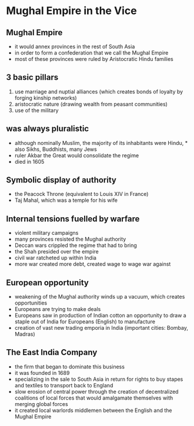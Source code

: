 # Mughal Empire in the Vice

## Mughal Empire
* it would annex provinces in the rest of South Asia
* in order to form a confederation that we call the Mughal Empire
* most of these provinces were ruled by Aristocratic Hindu families

## 3 basic pillars
1. use marriage and nuptial alliances (which creates bonds of loyalty by forging kinship networks)
2. aristocratic nature (drawing wealth from peasant communities)
3. use of the military

## was always pluralistic
* although nominally Muslim, the majority of its inhabitants were Hindu, * also Sikhs, Buddhists, many Jews
* ruler Akbar the Great would consolidate the regime
* died in 1605

## Symbolic display of authority
* the Peacock Throne (equivalent to Louis XIV in France)
* Taj Mahal, which was a temple for his wife

## Internal tensions fuelled by warfare
* violent military campaigns
* many provinces resisted the Mughal authority
* Deccan wars crippled the regime that had to bring
* the Shah presided over the empire
* civil war ratcheted up within India
* more war created more debt, created wage to wage war against 

## European opportunity
* weakening of the Mughal authority winds up a vacuum, which creates opportunities
* Europeans are trying to make deals
* Europeans saw in production of Indian cotton an opportunity to draw a staple out of India for Europeans (English) to manufacture
* creation of vast new trading emporia in India (important cities: Bombay, Madras)

## The East India Company
* the firm that began to dominate this business
* it was founded in 1689
* specializing in the sale to South Asia in return for rights to buy stapes and textiles to transport back to England
* slow erosion of central power through the creation of decentralized coalitions of local forces that would amalgamate themselves with merging global forces
* it created local warlords middlemen between the English and the Mughal Empire
